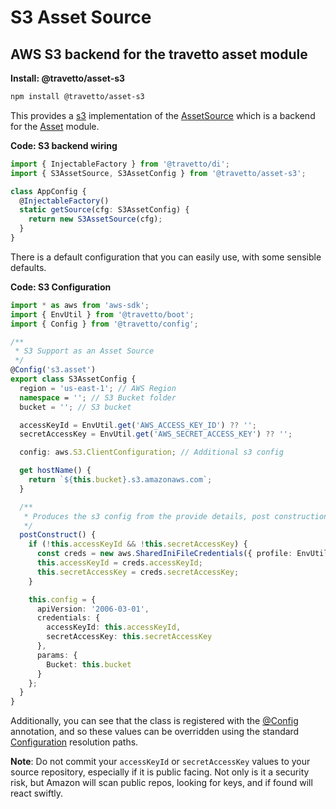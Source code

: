 # S3 Asset Source
## AWS S3 backend for the travetto asset module

**Install: @travetto/asset-s3**
```bash
npm install @travetto/asset-s3
```

This provides a [s3](https://aws.amazon.com/documentation/s3/) implementation of the [AssetSource](https://github.com/travetto/travetto/tree/1.0.0-docs-overhaul/module//asset/src/source.ts#L6) which is a backend for the [Asset](https://github.com/travetto/travetto/tree/1.0.0-docs-overhaul/module//asset "Modular library for storing and retrieving binary assets") module.  

**Code: S3 backend wiring**
```typescript
import { InjectableFactory } from '@travetto/di';
import { S3AssetSource, S3AssetConfig } from '@travetto/asset-s3';

class AppConfig {
  @InjectableFactory()
  static getSource(cfg: S3AssetConfig) {
    return new S3AssetSource(cfg);
  }
}
```

There is a default configuration that you can easily use, with some sensible defaults. 
 

**Code: S3 Configuration**
```typescript
import * as aws from 'aws-sdk';
import { EnvUtil } from '@travetto/boot';
import { Config } from '@travetto/config';

/**
 * S3 Support as an Asset Source
 */
@Config('s3.asset')
export class S3AssetConfig {
  region = 'us-east-1'; // AWS Region
  namespace = ''; // S3 Bucket folder
  bucket = ''; // S3 bucket

  accessKeyId = EnvUtil.get('AWS_ACCESS_KEY_ID') ?? '';
  secretAccessKey = EnvUtil.get('AWS_SECRET_ACCESS_KEY') ?? '';

  config: aws.S3.ClientConfiguration; // Additional s3 config

  get hostName() {
    return `${this.bucket}.s3.amazonaws.com`;
  }

  /**
   * Produces the s3 config from the provide details, post construction
   */
  postConstruct() {
    if (!this.accessKeyId && !this.secretAccessKey) {
      const creds = new aws.SharedIniFileCredentials({ profile: EnvUtil.get('AWS_PROFILE') });
      this.accessKeyId = creds.accessKeyId;
      this.secretAccessKey = creds.secretAccessKey;
    }

    this.config = {
      apiVersion: '2006-03-01',
      credentials: {
        accessKeyId: this.accessKeyId,
        secretAccessKey: this.secretAccessKey
      },
      params: {
        Bucket: this.bucket
      }
    };
  }
}
```

Additionally, you can see that the class is registered with the [@Config](https://github.com/travetto/travetto/tree/1.0.0-docs-overhaul/module//config/src/decorator.ts#L9) annotation, and so these values can be overridden using the standard [Configuration](https://github.com/travetto/travetto/tree/1.0.0-docs-overhaul/module//config "Environment-aware config management using yaml files") resolution paths. 

**Note**: Do not commit your `accessKeyId` or `secretAccessKey` values to your source repository, especially if it is public facing.  Not only is it a security risk, but Amazon will scan public repos, looking for keys, and if found will react swiftly.

